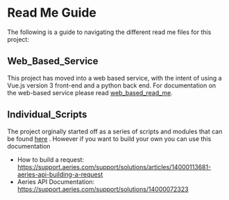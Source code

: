 # Read Me Guide 
The following is a guide to navigating the different read me files for this project:

## Web_Based_Service
This project has moved into a web based service, with the intent of using a Vue.js version 3 front-end and a python back end. For documentation on the web-based service please read [web_based_read_me](https://github.com/code4sac/learning-blocks/blob/main/read_me_folder/web_based_read_me.md). 


## Individual_Scripts
The project orginally started off as a series of scripts and modules that can be found [here](https://github.com/code4sac/learning-blocks/tree/main/Individual%20Python%20Scripts) . However if you want to build your own you can use this documentation

- How to build a request: https://support.aeries.com/support/solutions/articles/14000113681-aeries-api-building-a-request
- Aeries API Documentation: https://support.aeries.com/support/solutions/14000072323



